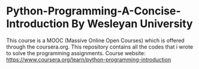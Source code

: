 # Python-Programming-A-Concise-Introduction By Wesleyan University

This course is a MOOC (Massive Online Open Courses) which is offered through the coursera.org. This repository contains all the codes that 
i wrote to solve the programming assignments. 
Course website: https://www.coursera.org/learn/python-programming-introduction
